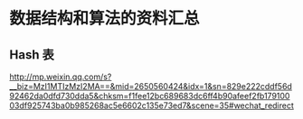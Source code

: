 # 数据结构和算法的资料汇总

## Hash 表
http://mp.weixin.qq.com/s?__biz=MzI1MTIzMzI2MA==&mid=2650560424&idx=1&sn=829e222cddf56d92462da0dfd730dda5&chksm=f1fee12bc689683dc6ff4b90afeef2fb17910003df925743ba0b985268ac5e6602c135e73ed7&scene=35#wechat_redirect
